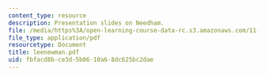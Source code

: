 ```yaml
---
content_type: resource
description: Presentation slides on Needham.
file: /media/https%3A/open-learning-course-data-rc.s3.amazonaws.com/11-360-community-growth-and-land-use-planning-fall-2003/fbfacd8bce3d5b0610a68dc625bc2dae_leenewman.pdf
file_type: application/pdf
resourcetype: Document
title: leenewman.pdf
uid: fbfacd8b-ce3d-5b06-10a6-8dc625bc2dae
---
```

